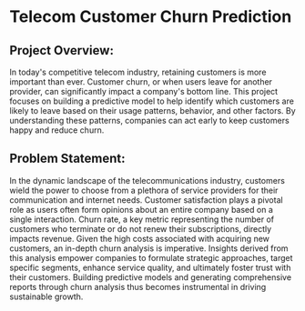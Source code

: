# Telecom Customer Churn Prediction
## Project Overview:
In today's competitive telecom industry, retaining customers is more important than ever. Customer churn, or when users leave for another provider, can significantly impact a company's bottom line. This project focuses on building a predictive model to help identify which customers are likely to leave based on their usage patterns, behavior, and other factors. By understanding these patterns, companies can act early to keep customers happy and reduce churn.

## Problem Statement:
In the dynamic landscape of the telecommunications industry, customers wield the power to choose from a plethora of service providers for their communication and internet needs. Customer satisfaction plays a pivotal role as users often form opinions about an entire company based on a single interaction. 
Churn rate, a key metric representing the number of customers who terminate or do not renew their subscriptions, directly impacts revenue. Given the high costs associated with acquiring new customers, an in-depth churn analysis is imperative. Insights derived from this analysis empower companies to formulate strategic approaches, target specific segments, enhance service quality, and ultimately foster trust with their customers. Building predictive models and generating comprehensive reports through churn analysis thus becomes instrumental in driving sustainable growth.



